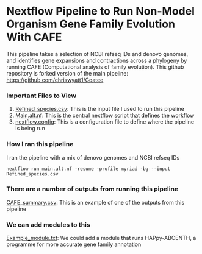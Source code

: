 # Nextflow Pipeline to Run Non-Model Organism Gene Family Evolution With CAFE
This pipeline takes a selection of NCBI refseq IDs and denovo genomes, and identifies gene expansions and contractions across a phylogeny by running CAFE (Computational analysis of family evolution). 
This github repository is forked version of the main pipeline: https://github.com/chriswyatt1/Goatee 

### Important Files to View
1) [Refined_species.csv](https://github.com/lewisrevely/Goatee/blob/main/Refined_species.csv): This is the input file I used to run this pipeline
2) [Main.alt.nf](https://github.com/lewisrevely/Goatee/blob/main/main.alt.nf): This is the central nextflow script that defines the workflow
3) [nextflow.config](https://github.com/lewisrevely/Goatee/edit/main/nextflow.config): This is a configuration file to define where the pipeline is being run

### How I ran this pipeline
I ran the pipeline with a mix of denovo genomes and NCBI refseq IDs 
```
nextflow run main.alt.nf -resume -profile myriad -bg --input Refined_species.csv
```

### There are a number of outputs from running this pipeline 
[CAFE_summary.csv](https://github.com/lewisrevely/Goatee/blob/main/CAFE_summary.csv): This is an example of one of the outputs from this pipeline

### We can add modules to this 
[Example_module.txt](https://github.com/lewisrevely/Goatee/blob/main/example_module.txt): We could add a module that runs HAPpy-ABCENTH, a programme for more accurate gene family annotation
